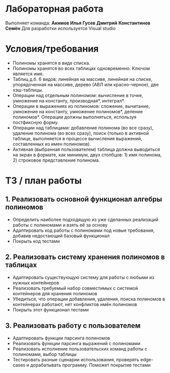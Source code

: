 
# Лабораторная работа
Выполняет команда:
	**Акимов Илья**
	**Гусев Дмитрий**
	**Константинов Семён**
Для разработки используется Visual studio

# Условия/требования

 - Полиномы хранятся в виде списка.
 - Полиномы хранятся во всех таблицах одновременно. Ключом является имя. 
 - Таблиц д.б. 6 видов: линейная на массиве, линейная на списке, упорядоченная на массиве, дерево (АВЛ или красно-черное), две хэш-таблицы.
 - Операции над отдельным полиномом: вычисление в точке, умножение на константу, производная*, интеграл*.
 - Операции в выражениях из полиномов: сложение, вычитание, умножение на константу, умножение полиномов*, деление полиномов*. Операции должны выполняться, используя постфиксную форму.
 - Операции над таблицами: добавление полинома (во все сразу), удаление полинома (во всех сразу), поиск (только в активной таблице, выполняется в процессе вычисления выражений, составленных из имен полиномов).
 - Активная (выбранная пользователем) таблица должна выводиться на экран в формате, как минимум, двух столбцов: 1) имя полинома, 2) строковое представление полинома.
# ТЗ / план работы
## 1. Реализовать основной функционал алгебры полиномов
- Определить наиболее подходящую из уже сделанных реализаций работы с полиномами и взять её за основу
- Адаптировать код работы с полиномами под новые требования, добавив недостающий базовый функционал
- Покрыть код тестами
## 2. Реализовать систему хранения полиномов в таблицах
- Адаптировать существующую систему для работы с любыми из нужных контейнеров
- Реализовать требуемый набор совместимых с системой контейнеров для хранения полиномов
- Убедиться, что операции добавления, удаления, поиска полиномов в контейнерах работают, нет конфликтов имён полиномов
- Покрыть этот функционал тестами
## 3. Реализовать работу с пользователем
- Адаптировать функции парсинга полиномов
- Реализовать функции парсинга выражений с полиномами
- Реализовать исполнение пользовательских команд работы с полиномами, выбор таблицы
- Тестировать разные сценарии использования, проверять edge-cases и дорабатывать программу. Поможет покрытие тестами
